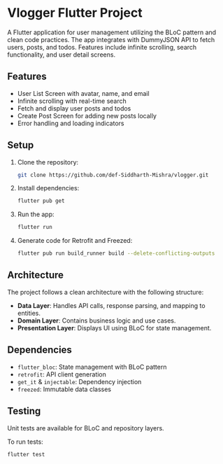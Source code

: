 # Vlogger Flutter Project

A Flutter application for user management utilizing the BLoC pattern and clean code practices. The app integrates with DummyJSON API to fetch users, posts, and todos. Features include infinite scrolling, search functionality, and user detail screens.

## Features
- User List Screen with avatar, name, and email
- Infinite scrolling with real-time search
- Fetch and display user posts and todos
- Create Post Screen for adding new posts locally
- Error handling and loading indicators

## Setup

1. Clone the repository:

    ```bash
    git clone https://github.com/def-Siddharth-Mishra/vlogger.git
    ```

2. Install dependencies:

    ```bash
    flutter pub get
    ```

3. Run the app:

    ```bash
    flutter run
    ```
4. Generate code for Retrofit and Freezed:
    ```bash
    flutter pub run build_runner build --delete-conflicting-outputs
    ```

## Architecture

The project follows a clean architecture with the following structure:
- **Data Layer**: Handles API calls, response parsing, and mapping to entities.
- **Domain Layer**: Contains business logic and use cases.
- **Presentation Layer**: Displays UI using BLoC for state management.

## Dependencies
- `flutter_bloc`: State management with BLoC pattern
- `retrofit`: API client generation
- `get_it` & `injectable`: Dependency injection
- `freezed`: Immutable data classes

## Testing

Unit tests are available for BLoC and repository layers.

To run tests:

```bash
flutter test
